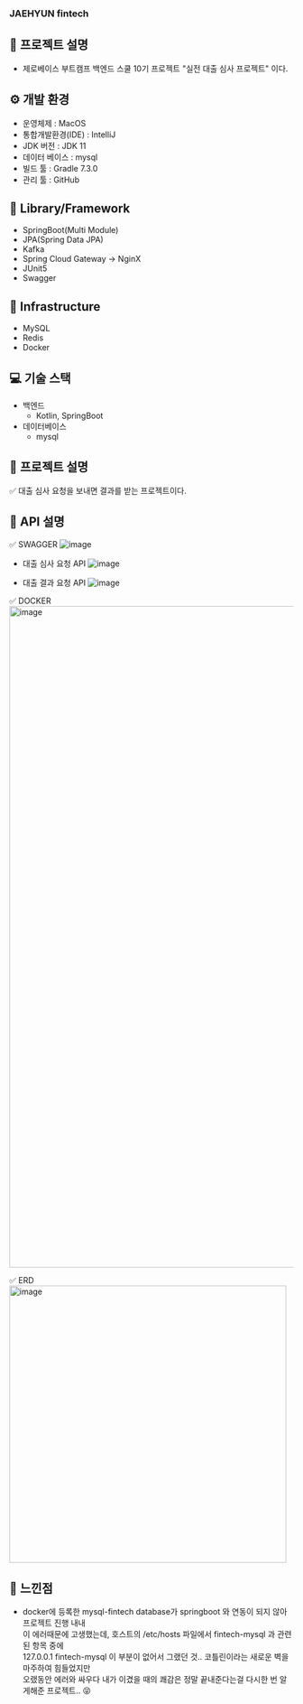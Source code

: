 ### JAEHYUN fintech

## 📢 프로젝트 설명
- 제로베이스 부트캠프 백엔드 스쿨 10기 프로젝트 "실전 대출 심사 프로젝트" 이다.

## ⚙ 개발 환경
- 운영체제 : MacOS
- 통합개발환경(IDE) : IntelliJ
- JDK 버전 : JDK 11
- 데이터 베이스 : mysql
- 빌드 툴 : Gradle 7.3.0
- 관리 툴 : GitHub

## 🔌 Library/Framework
- SpringBoot(Multi Module)
- JPA(Spring Data JPA)
- Kafka
- Spring Cloud Gateway -> NginX
- JUnit5
- Swagger

## 🔌 Infrastructure
- MySQL
- Redis
- Docker


## 💻 기술 스택
- 백엔드
    - Kotlin, SpringBoot
- 데이터베이스
    - mysql</br>

## 👾 프로젝트 설명
✅ 대출 심사 요청을 보내면 결과를 받는 프로젝트이다.

## 👾 API 설명
✅ SWAGGER
![image](https://github.com/IamAnjaehyun/zero-base/assets/101981639/8a37caf0-c164-49ed-9845-060c4665d215)

- 대출 심사 요청 API
![image](https://github.com/IamAnjaehyun/zero-base/assets/101981639/f66782de-e925-4533-944f-475b15b93b7d)

- 대출 결과 요청 API
![image](https://github.com/IamAnjaehyun/zero-base/assets/101981639/60b3c973-ea8f-44e0-8642-43f888f62091)

✅ DOCKER
<img width="1172" alt="image" src="https://github.com/IamAnjaehyun/zero-base/assets/101981639/3acb02da-6bbf-4dc3-8e82-a80d034cbc31">

✅ ERD
<img width="491" alt="image" src="https://github.com/IamAnjaehyun/zero-base/assets/101981639/3831e807-c642-41cb-8d3a-0bda023ecb26">


## 🌝 느낀점
- docker에 등록한 mysql-fintech database가 springboot 와 연동이 되지 않아 프로젝트 진행 내내</br>
  이 에러때문에 고생했는데, 호스트의 /etc/hosts 파일에서 fintech-mysql 과 관련된 항목 중에 </br>
  127.0.0.1 fintech-mysql 이 부분이 없어서 그랬던 것.. 코틀린이라는 새로운 벽을 마주하여 힘들었지만 </br>
  오랬동안 에러와 싸우다 내가 이겼을 때의 쾌감은 정말 끝내준다는걸 다시한 번 알게해준 프로젝트.. 😝

